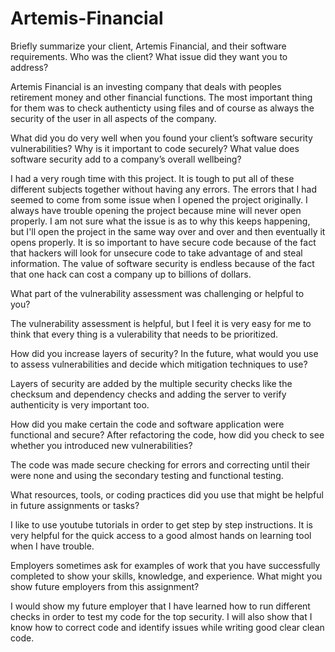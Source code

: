 # Artemis-Financial

Briefly summarize your client, Artemis Financial, and their software requirements. Who was the client? What issue did they want you to address?

Artemis Financial is an investing company that deals with peoples retirement money and other financial functions. The most important thing for them was to check authenticty using files and of course as always the security of the user in all aspects of the company.

What did you do very well when you found your client’s software security vulnerabilities? Why is it important to code securely? What value does software security add to a company’s overall wellbeing?

I had a very rough time with this project. It is tough to put all of these different subjects together without having any errors. The errors that I had seemed to come from some issue when I opened the project originally. I always have trouble opening the project because mine will never open properly. I am not sure what the issue is as to why this keeps happening, but I'll open the project in the same way over and over and then eventually it opens properly. It is so important to have secure code because of the fact that hackers will look for unsecure code to take advantage of and steal information. The value of software security is endless because of the fact that one hack can cost a company up to billions of dollars.

What part of the vulnerability assessment was challenging or helpful to you?

The vulnerability assessment is helpful, but I feel it is very easy for me to think that every thing is a vulerability that needs to be prioritized.

How did you increase layers of security? In the future, what would you use to assess vulnerabilities and decide which mitigation techniques to use?

Layers of security are added by the multiple security checks like the checksum and dependency checks and adding the server to verify authenticity is very important too.

How did you make certain the code and software application were functional and secure? After refactoring the code, how did you check to see whether you introduced new vulnerabilities?

The code was made secure checking for errors and correcting until their were none and using the secondary testing and functional testing.

What resources, tools, or coding practices did you use that might be helpful in future assignments or tasks?

I like to use youtube tutorials in order to get step by step instructions. It is very helpful for the quick access to a good almost hands on learning tool when I have trouble.

Employers sometimes ask for examples of work that you have successfully completed to show your skills, knowledge, and experience. What might you show future employers from this assignment?

I would show my future employer that I have learned how to run different checks in order to test my code for the top security. I will also show that I know how to correct code and identify issues while writing good clear clean code.

